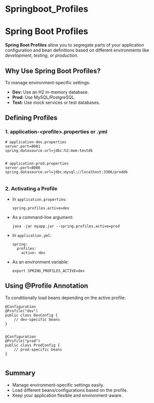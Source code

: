 # Springboot_Profiles


  <h1>Spring Boot Profiles</h1>

  <p><strong>Spring Boot Profiles</strong> allow you to segregate parts of your application configuration and bean definitions based on different environments like <em>development</em>, <em>testing</em>, or <em>production</em>.</p>

  <h2>Why Use Spring Boot Profiles?</h2>
  <p>To manage environment-specific settings:</p>
  <ul>
    <li><strong>Dev:</strong> Use an H2 in-memory database.</li>
    <li><strong>Prod:</strong> Use MySQL/PostgreSQL.</li>
    <li><strong>Test:</strong> Use mock services or test databases.</li>
  </ul>

  <h2>Defining Profiles</h2>

  <h3>1. application-&lt;profile&gt;.properties or .yml</h3>
  <pre><code># application-dev.properties
server.port=8081
spring.datasource.url=jdbc:h2:mem:testdb
  </code></pre>

  <pre><code># application-prod.properties
server.port=8080
spring.datasource.url=jdbc:mysql://localhost:3306/proddb
  </code></pre>

  <h3>2. Activating a Profile</h3>
  <ul>
    <li>In <code>application.properties</code>:
      <pre><code>spring.profiles.active=dev</code></pre>
    </li>
    <li>As a command-line argument:
      <pre><code>java -jar myapp.jar --spring.profiles.active=prod</code></pre>
    </li>
    <li>In <code>application.yml</code>:
      <pre><code>spring:
  profiles:
    active: dev</code></pre>
    </li>
    <li>As an environment variable:
      <pre><code>export SPRING_PROFILES_ACTIVE=dev</code></pre>
    </li>
  </ul>

  <h2>Using @Profile Annotation</h2>
  <p>To conditionally load beans depending on the active profile:</p>
  <pre><code>@Configuration
@Profile("dev")
public class DevConfig {
    // dev-specific beans
}
  </code></pre>

  <pre><code>@Configuration
@Profile("prod")
public class ProdConfig {
    // prod-specific beans
}
  </code></pre>

  <h2>Summary</h2>
  <ul>
    <li>Manage environment-specific settings easily.</li>
    <li>Load different beans/configurations based on the profile.</li>
    <li>Keep your application flexible and environment-aware.</li>
  </ul>

</body>
</html>
